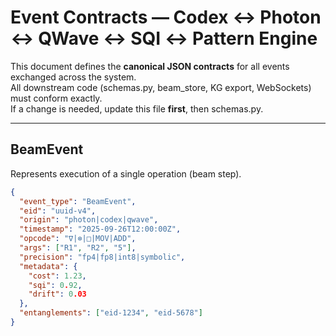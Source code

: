# Event Contracts — Codex ↔ Photon ↔ QWave ↔ SQI ↔ Pattern Engine

This document defines the **canonical JSON contracts** for all events exchanged
across the system.  
All downstream code (schemas.py, beam_store, KG export, WebSockets) must conform exactly.  
If a change is needed, update this file **first**, then schemas.py.

---

## BeamEvent

Represents execution of a single operation (beam step).

```json
{
  "event_type": "BeamEvent",
  "eid": "uuid-v4",
  "origin": "photon|codex|qwave",
  "timestamp": "2025-09-26T12:00:00Z",
  "opcode": "∇|⊗|□|MOV|ADD",
  "args": ["R1", "R2", "5"],
  "precision": "fp4|fp8|int8|symbolic",
  "metadata": {
    "cost": 1.23,
    "sqi": 0.92,
    "drift": 0.03
  },
  "entanglements": ["eid-1234", "eid-5678"]
}